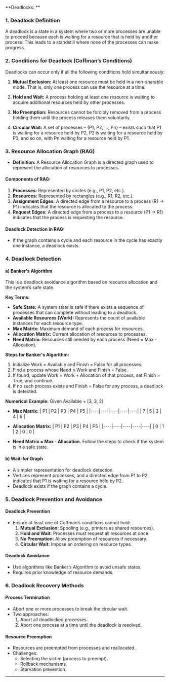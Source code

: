 **Deadlocks: **

### 1. **Deadlock Definition**
A deadlock is a state in a system where two or more processes are unable to proceed because each is waiting for a resource that is held by another process. This leads to a standstill where none of the processes can make progress.

### 2. **Conditions for Deadlock (Coffman’s Conditions)**
Deadlocks can occur only if all the following conditions hold simultaneously:

1. **Mutual Exclusion:** At least one resource must be held in a non-sharable mode. That is, only one process can use the resource at a time.

2. **Hold and Wait:** A process holding at least one resource is waiting to acquire additional resources held by other processes.

3. **No Preemption:** Resources cannot be forcibly removed from a process holding them until the process releases them voluntarily.

4. **Circular Wait:** A set of processes – {P1, P2, ..., Pn} – exists such that P1 is waiting for a resource held by P2, P2 is waiting for a resource held by P3, and so on, with Pn waiting for a resource held by P1.

### 3. **Resource Allocation Graph (RAG)**
- **Definition:** A Resource Allocation Graph is a directed graph used to represent the allocation of resources to processes.

#### Components of RAG:
1. **Processes:** Represented by circles (e.g., P1, P2, etc.).
2. **Resources:** Represented by rectangles (e.g., R1, R2, etc.).
3. **Assignment Edges:** A directed edge from a resource to a process (R1 → P1) indicates that the resource is allocated to the process.
4. **Request Edges:** A directed edge from a process to a resource (P1 → R1) indicates that the process is requesting the resource.

#### Deadlock Detection in RAG:
- If the graph contains a cycle and each resource in the cycle has exactly one instance, a deadlock exists.

### 4. **Deadlock Detection**

#### a) **Banker's Algorithm**
This is a deadlock avoidance algorithm based on resource allocation and the system’s safe state.

**Key Terms:**
- **Safe State:** A system state is safe if there exists a sequence of processes that can complete without leading to a deadlock.
- **Available Resources (Work):** Represents the count of available instances for each resource type.
- **Max Matrix:** Maximum demand of each process for resources.
- **Allocation Matrix:** Current allocation of resources to processes.
- **Need Matrix:** Resources still needed by each process (Need = Max - Allocation).

**Steps for Banker's Algorithm:**
1. Initialize Work = Available and Finish = False for all processes.
2. Find a process whose Need ≤ Work and Finish = False.
3. If found, update Work = Work + Allocation of that process, set Finish = True, and continue.
4. If no such process exists and Finish = False for any process, a deadlock is detected.

**Numerical Example:**
Given Available = [3, 3, 2]
- **Max Matrix:**
  | P1 | P2 | P3 | P4 | P5 |
  |----|----|----|----|----|
  | 7  | 5  | 3  | 4  | 6  |

- **Allocation Matrix:**
  | P1 | P2 | P3 | P4 | P5 |
  |----|----|----|----|----|
  | 0  | 1  | 2  | 0  | 0  |

- **Need Matrix = Max - Allocation.**
Follow the steps to check if the system is in a safe state.

#### b) **Wait-for Graph**
- A simpler representation for deadlock detection.
- Vertices represent processes, and a directed edge from P1 to P2 indicates that P1 is waiting for a resource held by P2.
- Deadlock exists if the graph contains a cycle.

### 5. **Deadlock Prevention and Avoidance**

#### **Deadlock Prevention**
- Ensure at least one of Coffman’s conditions cannot hold:
  1. **Mutual Exclusion:** Spooling (e.g., printers as shared resources).
  2. **Hold and Wait:** Processes must request all resources at once.
  3. **No Preemption:** Allow preemption of resources if necessary.
  4. **Circular Wait:** Impose an ordering on resource types.

#### **Deadlock Avoidance**
- Use algorithms like Banker’s Algorithm to avoid unsafe states.
- Requires prior knowledge of resource demands.

### 6. **Deadlock Recovery Methods**

#### **Process Termination**
- Abort one or more processes to break the circular wait.
- Two approaches:
  1. Abort all deadlocked processes.
  2. Abort one process at a time until the deadlock is resolved.

#### **Resource Preemption**
- Resources are preempted from processes and reallocated.
- Challenges:
  - Selecting the victim (process to preempt).
  - Rollback mechanisms.
  - Starvation prevention.

---
